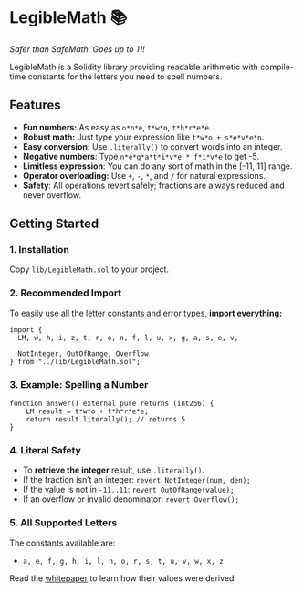 # LegibleMath 📚

_Safer than SafeMath. Goes up to 11!_

LegibleMath is a Solidity library providing readable arithmetic with compile-time constants for the letters you need to spell numbers.

## Features

- **Fun numbers:** As easy as `o*n*e`, `t*w*o`, `t*h*r*e*e`.
- **Robust math:** Just type your expression like `t*w*o + s*e*v*e*n`.
- **Easy conversion:** Use `.literally()` to convert words into an integer.
- **Negative numbers**: Type `n*e*g*a*t*i*v*e * f*i*v*e` to get -5.
- **Limitless expression**: You can do any sort of math in the [-11, 11] range.
- **Operator overloading:** Use `+`, `-`, `*`, and `/` for natural expressions.
- **Safety**: All operations revert safely; fractions are always reduced and never overflow.

## Getting Started

### 1. Installation

Copy `lib/LegibleMath.sol` to your project.

### 2. Recommended Import

To easily use all the letter constants and error types, **import everything:**

```solidity
import {
  LM, w, h, i, z, t, r, o, n, f, l, u, x, g, a, s, e, v,

  NotInteger, OutOfRange, Overflow
} from "../lib/LegibleMath.sol";
```

### 3. Example: Spelling a Number

```solidity
function answer() external pure returns (int256) {
    LM result = t*w*o + t*h*r*e*e;
    return result.literally(); // returns 5
}
```

### 4. Literal Safety

- To **retrieve the integer** result, use `.literally()`.  
- If the fraction isn’t an integer: `revert NotInteger(num, den);`
- If the value is not in `-11..11`: `revert OutOfRange(value);`
- If an overflow or invalid denominator: `revert Overflow();`

### 5. All Supported Letters

The constants available are:
- `a, e, f, g, h, i, l, n, o, r, s, t, u, v, w, x, z`

Read the [whitepaper](docs/whitepaper.pdf) to learn how their values were derived.
